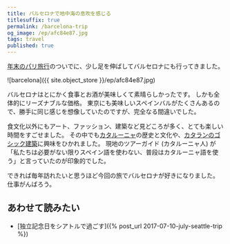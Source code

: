 ```yaml
---
title: バルセロナで地中海の息吹を感じる
titlesuffix: true
permalink: /barcelona-trip
og_image: /ep/afc84e87.jpg
tags: travel
published: true
---
```


[年末のパリ旅行](/french-oysters)のついでに、少し足を伸ばしてバルセロナにも行ってきました。

![barcelona]({{ site.object_store }}/ep/afc84e87.jpg)

バルセロナはとにかく食事とお酒が美味しくて素晴らしかったです。
しかも全体的にリーズナブルな価格。
東京にも美味しいスペインバルがたくさんあるので、勝手に同じ感じを想像していたのですが、完全なる間違いでした。

食文化以外にもアート、ファッション、建築など見どころが多く、とても楽しい時間をすごせました。
その中でも[カタルーニャ](https://ja.wikipedia.org/wiki/%E3%82%AB%E3%82%BF%E3%83%AB%E3%83%BC%E3%83%8B%E3%83%A3%E5%B7%9E)の歴史と文化や、[カタランのゴシック建築](https://en.wikipedia.org/wiki/Catalan_Gothic)に興味をひかれました。
現地のツアーガイド (カタルーニャ人) が「私たちは必要がない限りスペイン語を使わない、普段はカタルーニャ語を使う」と言っていたのが印象的でした。

できれば毎年訪れたいと思うほど今回の旅でバルセロナが好きになりました。
仕事がんばろう。

## あわせて読みたい

- [独立記念日をシアトルで過ごす]({% post_url 2017-07-10-july-seattle-trip %})
